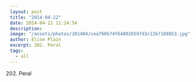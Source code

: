 ```yaml
---
layout: post
title: "2014-04-22"
date: 2014-04-22 11:24:54
description: 
image: "/assets/photos/201404/cea760b74f648026597d3c12b7108853.jpg"
author: Elise Plain
excerpt: 202. Peral
tags: 
  - all
---
```


202. Peral
<p></p>

